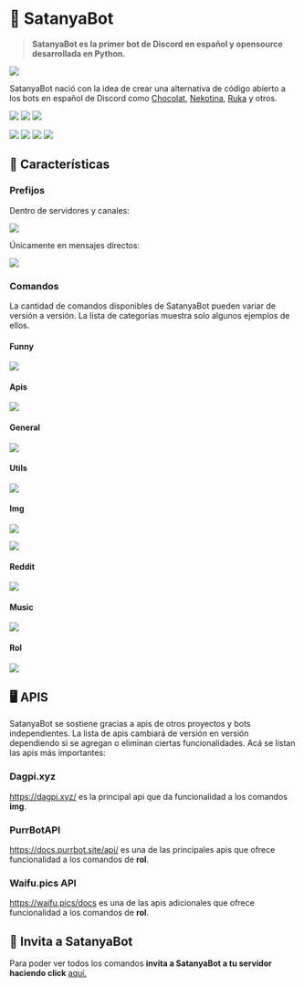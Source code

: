 # 🌸 SatanyaBot

> **SatanyaBot es la primer bot de Discord en español y opensource desarrollada en Python.**

![](https://media.discordapp.net/attachments/829223734559637545/850836754771476531/miniSatanyaBot_Logotipo4x.png?width=1024&height=290)

SatanyaBot nació con la idea de crear una alternativa de código abierto a los bots en español de Discord como [Chocolat](https://top.gg/bot/379757424447455232), [Nekotina](https://top.gg/bot/429457053791158281), [Ruka](https://top.gg/bot/749462161713266738) y otros.

![](https://img.shields.io/badge/Version-0.5.0-2b2024?logo=github) ![](https://img.shields.io/discord/819972811799265311?color=2b2024&label=Discord&logo=discord&logoColor=white) ![](https://img.shields.io/github/contributors/KuroCat56/SatanyaBot?color=2b2024&label=Contribuidores)

![](https://img.shields.io/github/stars/KuroCat56/SatanyaBot?label=Stars) ![](https://img.shields.io/github/forks/KuroCat56/SatanyaBot?label=Forks) ![](https://img.shields.io/github/commit-activity/m/KuroCat56/SatanyaBot?label=Commits) ![](https://img.shields.io/badge/python-3.8.9-brightgreen)


## 🎀 Características

### Prefijos

Dentro de servidores y canales:

![](https://media.discordapp.net/attachments/829223734559637545/877261418985037884/prefix.png?width=767&height=297)

Únicamente en mensajes directos:

![](https://media.discordapp.net/attachments/829223734559637545/877261421447106580/prefix2.png?width=585&height=331)

### Comandos

La cantidad de comandos disponibles de SatanyaBot pueden variar de versión a versión. La lista de categorías muestra solo algunos ejemplos de ellos.

#### Funny
![](https://media.discordapp.net/attachments/829223734559637545/877321522786754560/comando_owo.gif?width=457&height=113)
#### Apis
![](https://media.discordapp.net/attachments/829223734559637545/877322973793640478/comando_quo.gif?width=532&height=226)
#### General
![](https://media.discordapp.net/attachments/829223734559637545/877324367351140433/comando_ping.gif?width=532&height=226)
#### Utils
![](https://media.discordapp.net/attachments/829223734559637545/877329614488350770/comando_poll.gif?width=532&height=153)
#### Img
![](https://media.discordapp.net/attachments/829223734559637545/878041653338861578/comando_bonk.gif?width=532&height=444)

![](https://media.discordapp.net/attachments/829223734559637545/878041706350645269/comando_neon.gif?width=532&height=444)
#### Reddit
![](https://media.discordapp.net/attachments/829223734559637545/878044028476723200/comando_hispa.gif?width=532&height=427)
#### Music
![](https://media.discordapp.net/attachments/829223734559637545/878045237350633562/comando_play.gif?width=739&height=301)
#### Rol
![](https://media.discordapp.net/attachments/829223734559637545/878046176799248394/comando_hug.gif?width=533&height=351)

## 🖥️ APIS
SatanyaBot se sostiene gracias a apis de otros proyectos y bots independientes. La lista de apis cambiará de versión en versión dependiendo si se agregan o eliminan ciertas funcionalidades.
Acá se listan las apis más importantes:
### Dagpi.xyz
https://dagpi.xyz/ es la principal api que da funcionalidad a los comandos **img**.
### PurrBotAPI
https://docs.purrbot.site/api/ es una de las principales apis que ofrece funcionalidad a los comandos de **rol**.
### Waifu.pics API
https://waifu.pics/docs es una de las apis adicionales que ofrece funcionalidad a los comandos de **rol**.
## 💌 Invita a SatanyaBot
Para poder ver todos los comandos **invita a SatanyaBot a tu servidor haciendo click** [aquí.](https://discord.com/oauth2/authorize?client_id=805589802484760577&scope=bot&permissions=641723511)
